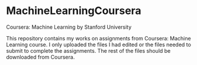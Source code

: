 # MachineLearningCoursera
Coursera: Machine Learning by Stanford University

This repository contains my works on assignments from Coursera: Machine Learning course. I only uploaded the files I had edited or the files needed to submit to complete the assignments.
The rest of the files should be downloaded from Coursera.
